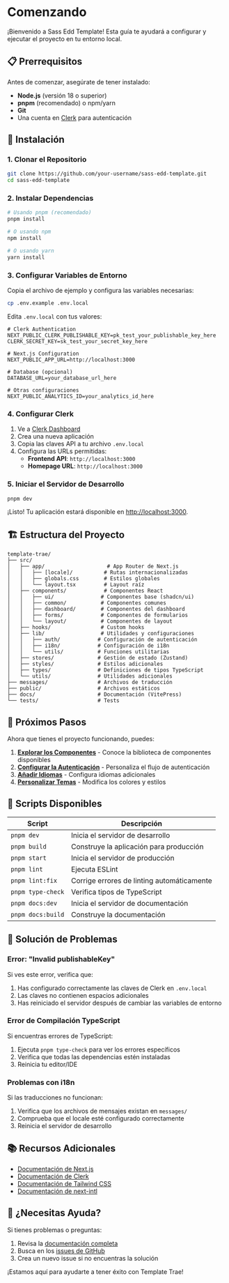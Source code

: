 # Comenzando

¡Bienvenido a Sass Edd Template! Esta guía te ayudará a configurar y ejecutar el proyecto en tu entorno local.

## 📋 Prerrequisitos

Antes de comenzar, asegúrate de tener instalado:

- **Node.js** (versión 18 o superior)
- **pnpm** (recomendado) o npm/yarn
- **Git**
- Una cuenta en [Clerk](https://clerk.com) para autenticación

## 🚀 Instalación

### 1. Clonar el Repositorio

```bash
git clone https://github.com/your-username/sass-edd-template.git
cd sass-edd-template
```

### 2. Instalar Dependencias

```bash
# Usando pnpm (recomendado)
pnpm install

# O usando npm
npm install

# O usando yarn
yarn install
```

### 3. Configurar Variables de Entorno

Copia el archivo de ejemplo y configura las variables necesarias:

```bash
cp .env.example .env.local
```

Edita `.env.local` con tus valores:

```env
# Clerk Authentication
NEXT_PUBLIC_CLERK_PUBLISHABLE_KEY=pk_test_your_publishable_key_here
CLERK_SECRET_KEY=sk_test_your_secret_key_here

# Next.js Configuration
NEXT_PUBLIC_APP_URL=http://localhost:3000

# Database (opcional)
DATABASE_URL=your_database_url_here

# Otras configuraciones
NEXT_PUBLIC_ANALYTICS_ID=your_analytics_id_here
```

### 4. Configurar Clerk

1. Ve a [Clerk Dashboard](https://dashboard.clerk.com)
2. Crea una nueva aplicación
3. Copia las claves API a tu archivo `.env.local`
4. Configura las URLs permitidas:
   - **Frontend API**: `http://localhost:3000`
   - **Homepage URL**: `http://localhost:3000`

### 5. Iniciar el Servidor de Desarrollo

```bash
pnpm dev
```

¡Listo! Tu aplicación estará disponible en [http://localhost:3000](http://localhost:3000).

## 🏗️ Estructura del Proyecto

```
template-trae/
├── src/
│   ├── app/                    # App Router de Next.js
│   │   ├── [locale]/          # Rutas internacionalizadas
│   │   ├── globals.css        # Estilos globales
│   │   └── layout.tsx         # Layout raíz
│   ├── components/            # Componentes React
│   │   ├── ui/               # Componentes base (shadcn/ui)
│   │   ├── common/           # Componentes comunes
│   │   ├── dashboard/        # Componentes del dashboard
│   │   ├── forms/            # Componentes de formularios
│   │   └── layout/           # Componentes de layout
│   ├── hooks/                # Custom hooks
│   ├── lib/                  # Utilidades y configuraciones
│   │   ├── auth/            # Configuración de autenticación
│   │   ├── i18n/            # Configuración de i18n
│   │   └── utils/           # Funciones utilitarias
│   ├── stores/              # Gestión de estado (Zustand)
│   ├── styles/              # Estilos adicionales
│   ├── types/               # Definiciones de tipos TypeScript
│   └── utils/               # Utilidades adicionales
├── messages/                # Archivos de traducción
├── public/                  # Archivos estáticos
├── docs/                    # Documentación (VitePress)
└── tests/                   # Tests
```

## 🎯 Próximos Pasos

Ahora que tienes el proyecto funcionando, puedes:

1. **[Explorar los Componentes](/components/overview)** - Conoce la biblioteca de componentes disponibles
2. **[Configurar la Autenticación](/guide/authentication)** - Personaliza el flujo de autenticación
3. **[Añadir Idiomas](/guide/i18n)** - Configura idiomas adicionales
4. **[Personalizar Temas](/guide/theming)** - Modifica los colores y estilos

## 🔧 Scripts Disponibles

| Script | Descripción |
|--------|-------------|
| `pnpm dev` | Inicia el servidor de desarrollo |
| `pnpm build` | Construye la aplicación para producción |
| `pnpm start` | Inicia el servidor de producción |
| `pnpm lint` | Ejecuta ESLint |
| `pnpm lint:fix` | Corrige errores de linting automáticamente |
| `pnpm type-check` | Verifica tipos de TypeScript |
| `pnpm docs:dev` | Inicia el servidor de documentación |
| `pnpm docs:build` | Construye la documentación |

## 🐛 Solución de Problemas

### Error: "Invalid publishableKey"

Si ves este error, verifica que:
1. Has configurado correctamente las claves de Clerk en `.env.local`
2. Las claves no contienen espacios adicionales
3. Has reiniciado el servidor después de cambiar las variables de entorno

### Error de Compilación TypeScript

Si encuentras errores de TypeScript:
1. Ejecuta `pnpm type-check` para ver los errores específicos
2. Verifica que todas las dependencias estén instaladas
3. Reinicia tu editor/IDE

### Problemas con i18n

Si las traducciones no funcionan:
1. Verifica que los archivos de mensajes existan en `messages/`
2. Comprueba que el locale esté configurado correctamente
3. Reinicia el servidor de desarrollo

## 📚 Recursos Adicionales

- [Documentación de Next.js](https://nextjs.org/docs)
- [Documentación de Clerk](https://clerk.com/docs)
- [Documentación de Tailwind CSS](https://tailwindcss.com/docs)
- [Documentación de next-intl](https://next-intl-docs.vercel.app/)

## 🤝 ¿Necesitas Ayuda?

Si tienes problemas o preguntas:

1. Revisa la [documentación completa](/guide/installation)
2. Busca en los [issues de GitHub](https://github.com/your-username/template-trae/issues)
3. Crea un nuevo issue si no encuentras la solución

¡Estamos aquí para ayudarte a tener éxito con Template Trae!